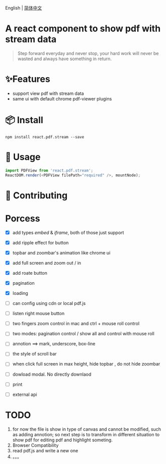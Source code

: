 
English | [简体中文](./README-zh_CN.md)

# A react component to show pdf with stream data
> Step forward everyday and never stop, your hard work will never be wasted and always have something in return.

# ✨Features

* support view pdf with stream data
* same ui with default chrome pdf-viewer plugins

# 📦 Install
`npm install react.pdf.stream --save`


# 🔨 Usage
```javascript
import PDFView from 'react.pdf.stream';
ReactDOM.render(<PDFView filePath="required" />, mountNode);
```

# 🤝 Contributing


# Porcess
* [x] add types *embed* & *iframe*, both of those just support 
* [x] add ripple effect for button
* [x] topbar and zoombar's animation like chrome ui
* [x] add full screen and  zoom out / in
* [x] add roate button
* [x] pagination
* [x] loading
* [ ] can config using cdn or local pdf.js
* [ ] listen right mouse button 
* [ ] two fingers zoom control in mac and ctrl + mouse roll control
* [ ] two modes: pagination control / show all and control with mouse roll
* [ ] annotion ==> mark, underscore, box-line
* [ ] the style of scroll bar
* [ ] when click full screen in max height, hide topbar , do not hide zoombar
* [ ] dowload modal. No directly downlaod
* [ ] print
* [ ] external api






# TODO 
1. for now the file is show in type of canvas and cannot be modified, such as adding annotion; so next step is to transform in different situation to show pdf for editing pdf and highlight someting.
2. Browser Compatibility
3. read pdf.js and write a new one
3. 。。。